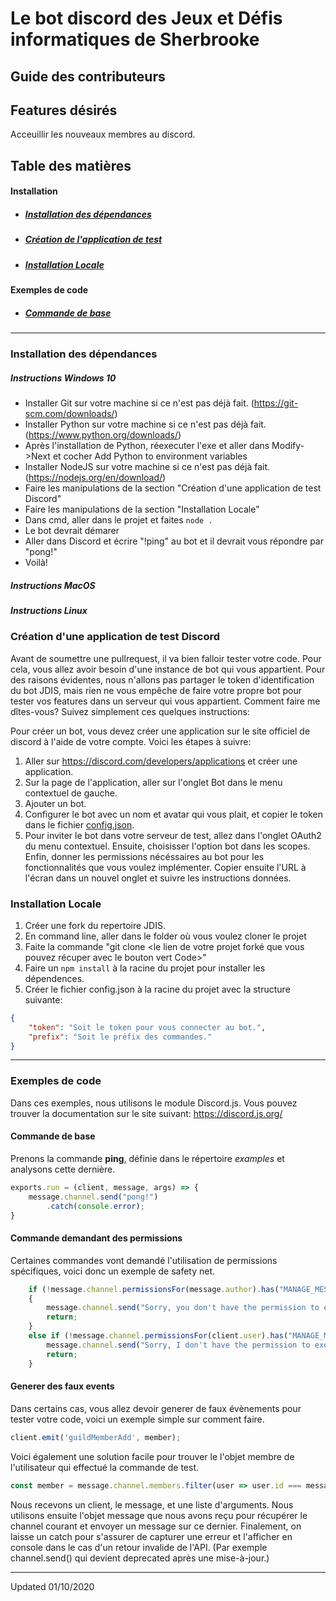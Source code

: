 ﻿# Le bot discord des Jeux et Défis informatiques de Sherbrooke

## Guide des contributeurs

## Features désirés
Acceuillir les nouveaux membres au discord.

## Table des matières  
#### Installation
- ##### [Installation des dépendances](#installation_des_dependances)
- ##### [Création de l'application de test](#créer_application_de_test_discord)
- ##### [Installation Locale](#installation_locale)

#### Exemples de code
- ##### [Commande de base](#command_de_base)
---
### Installation des dépendances
##### Instructions Windows 10
- Installer Git sur votre machine si ce n'est pas déjà fait. (<https://git-scm.com/downloads/>)
- Installer Python sur votre machine si ce n'est pas déjà fait. (<https://www.python.org/downloads/>)
- Après l'installation de Python, réexecuter l'exe et aller dans Modify->Next et cocher Add Python to environment variables
- Installer NodeJS sur votre machine si ce n'est pas déjà fait. (<https://nodejs.org/en/download/>)
- Faire les manipulations de la section "Création d'une application de test Discord"
- Faire les manipulations de la section "Installation Locale"
- Dans cmd, aller dans le projet et faites ``node .``
- Le bot devrait démarer
- Aller dans Discord et écrire "!ping" au bot et il devrait vous répondre par "pong!"
- Voilà!

##### Instructions MacOS

##### Instructions Linux


### Création d'une application de test Discord
Avant de soumettre une pullrequest, il va bien falloir tester votre code. Pour cela, vous allez avoir besoin d'une instance de bot qui vous appartient. Pour des raisons évidentes, nous n'allons pas partager le token d'identification du bot JDIS, mais rien ne vous empêche de faire votre propre bot pour tester vos features dans un serveur qui vous appartient.
Comment faire me dîtes-vous? Suivez simplement ces quelques instructions:

Pour créer un bot, vous devez créer une application sur le site officiel de discord à l'aide de votre compte.
Voici les étapes à suivre:
1. Aller sur <https://discord.com/developers/applications> et créer une application.
2. Sur la page de l'application, aller sur l'onglet Bot dans le menu contextuel de gauche.
3. Ajouter un bot.
4. Configurer le bot avec un nom et avatar qui vous plait, et copier le token dans le fichier [config.json](#config.json).
5. Pour inviter le bot dans votre serveur de test, allez dans l'onglet OAuth2 du menu contextuel. Ensuite, choisisser l'option bot dans les scopes. Enfin, donner les permissions nécéssaires au bot pour les fonctionnalités que vous voulez implémenter. Copier ensuite l'URL à l'écran dans un nouvel onglet et suivre les instructions données.


### Installation Locale
1. Créer une fork du repertoire JDIS.
2. En command line, aller dans le folder où vous voulez cloner le projet
3. Faite la commande "git clone <le lien de votre projet forké que vous pouvez récuper avec le bouton vert Code>"
4. Faire un ``npm install`` à la racine du projet pour installer les dépendences.
5. Créer le fichier config.json à la racine du projet avec la structure suivante:
```json
{
    "token": "Soit le token pour vous connecter au bot.",
    "prefix": "Soit le préfix des commandes."
}
```

---
### Exemples de code
Dans ces exemples, nous utilisons le module Discord.js. 
Vous pouvez trouver la documentation sur le site suivant: <https://discord.js.org/>

#### Commande de base
Prenons la commande **ping**, définie dans le répertoire *examples* et analysons cette dernière.
```javascript
exports.run = (client, message, args) => {
    message.channel.send("pong!")
        .catch(console.error);
}
```

#### Commande demandant des permissions
Certaines commandes vont demandé l'utilisation de permissions spécifiques, voici donc un exemple de safety net.
```javascript
    if (!message.channel.permissionsFor(message.author).has("MANAGE_MESSAGES")) 
    {
        message.channel.send("Sorry, you don't have the permission to execute the command \"" + message.content + "\"");
        return;
    } 
    else if (!message.channel.permissionsFor(client.user).has("MANAGE_MESSAGES")) {
        message.channel.send("Sorry, I don't have the permission to execute the command \"" + message.content + "\"");
        return;
    }
```

#### Generer des faux events
Dans certains cas, vous allez devoir generer de faux évènements pour tester votre code, voici un exemple simple sur comment faire.
```javascript
client.emit('guildMemberAdd', member);
```
Voici également une solution facile pour trouver le l'objet membre de l'utilisateur qui effectué la commande de test.
```javascript
const member = message.channel.members.filter(user => user.id === message.author.id);
```

Nous recevons un client, le message, et une liste d'arguments. Nous utilisons ensuite l'objet message que nous avons reçu pour récupérer le channel courant et envoyer un message sur ce dernier. Finalement, on laisse un catch pour s'assurer de capturer une erreur et l'afficher en console dans le cas d'un retour invalide de l'API. (Par exemple channel.send() qui devient deprecated après une mise-à-jour.)

---
Updated 01/10/2020